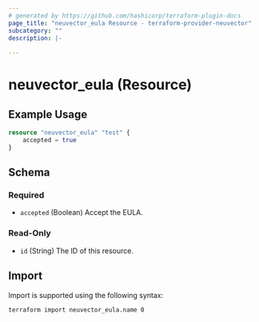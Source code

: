 ```yaml
---
# generated by https://github.com/hashicorp/terraform-plugin-docs
page_title: "neuvector_eula Resource - terraform-provider-neuvector"
subcategory: ""
description: |-
  
---
```


# neuvector_eula (Resource)



## Example Usage

```terraform
resource "neuvector_eula" "test" {
    accepted = true
}
```

<!-- schema generated by tfplugindocs -->
## Schema

### Required

- `accepted` (Boolean) Accept the EULA.

### Read-Only

- `id` (String) The ID of this resource.

## Import

Import is supported using the following syntax:

```shell
terraform import neuvector_eula.name 0
```
